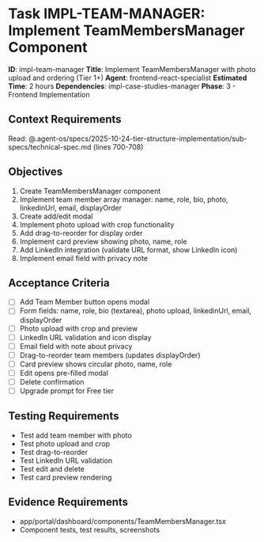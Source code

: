# Task IMPL-TEAM-MANAGER: Implement TeamMembersManager Component

**ID**: impl-team-manager
**Title**: Implement TeamMembersManager with photo upload and ordering (Tier 1+)
**Agent**: frontend-react-specialist
**Estimated Time**: 2 hours
**Dependencies**: impl-case-studies-manager
**Phase**: 3 - Frontend Implementation

## Context Requirements

Read: @.agent-os/specs/2025-10-24-tier-structure-implementation/sub-specs/technical-spec.md (lines 700-708)

## Objectives

1. Create TeamMembersManager component
2. Implement team member array manager: name, role, bio, photo, linkedinUrl, email, displayOrder
3. Create add/edit modal
4. Implement photo upload with crop functionality
5. Add drag-to-reorder for display order
6. Implement card preview showing photo, name, role
7. Add LinkedIn integration (validate URL format, show LinkedIn icon)
8. Implement email field with privacy note

## Acceptance Criteria

- [ ] Add Team Member button opens modal
- [ ] Form fields: name, role, bio (textarea), photo upload, linkedinUrl, email, displayOrder
- [ ] Photo upload with crop and preview
- [ ] LinkedIn URL validation and icon display
- [ ] Email field with note about privacy
- [ ] Drag-to-reorder team members (updates displayOrder)
- [ ] Card preview shows circular photo, name, role
- [ ] Edit opens pre-filled modal
- [ ] Delete confirmation
- [ ] Upgrade prompt for Free tier

## Testing Requirements

- Test add team member with photo
- Test photo upload and crop
- Test drag-to-reorder
- Test LinkedIn URL validation
- Test edit and delete
- Test card preview rendering

## Evidence Requirements

- app/portal/dashboard/components/TeamMembersManager.tsx
- Component tests, test results, screenshots

